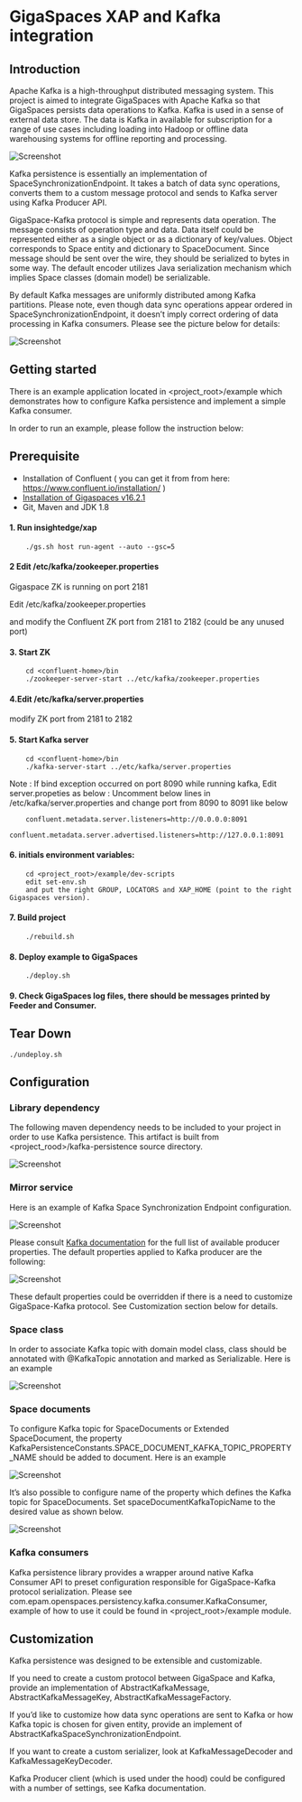 # GigaSpaces XAP and Kafka integration

## Introduction

Apache Kafka is a high-throughput distributed messaging system.
This project is aimed to integrate GigaSpaces with Apache Kafka so that GigaSpaces persists data operations to Kafka. Kafka is used in a sense of external data store. The data is Kafka in available for subscription for a range of use cases including loading into Hadoop or offline data warehousing systems for offline reporting and processing.

![Screenshot](./Pictures/Picture1.png)

Kafka persistence is essentially an implementation of SpaceSynchronizationEndpoint. It takes a batch of data sync operations, converts them to a custom message protocol and sends to Kafka server using Kafka Producer API.

GigaSpace-Kafka protocol is simple and represents data operation. The message consists of operation type and data. Data itself could be represented either as a single object or as a dictionary of key/values. Object corresponds to Space entity and dictionary to SpaceDocument. Since message should be sent over the wire, they should be serialized to bytes in some way. The default encoder utilizes Java serialization mechanism which implies Space classes (domain model) be serializable. 

By default Kafka messages are uniformly distributed among Kafka partitions. Please note, even though data sync operations appear ordered in SpaceSynchronizationEndpoint, it doesn’t imply correct ordering of data processing in Kafka consumers. Please see the picture below for details:


![Screenshot](./Pictures/Picture2.png)

## Getting started

There is an example application located in <project_root>/example which demonstrates how to configure Kafka persistence and implement a simple Kafka consumer.

In order to run an example, please follow the instruction below:

## Prerequisite
- Installation of Confluent ( you can get it from from here: https://www.confluent.io/installation/ )  
- [Installation of Gigaspaces v16.2.1](https://docs.gigaspaces.com/latest/started/installation.html?Highlight=downloading)
- Git, Maven and JDK 1.8


#### 1. Run insightedge/xap<br>
        ./gs.sh host run-agent --auto --gsc=5

#### 2  Edit <confluent-home>/etc/kafka/zookeeper.properties       
  Gigaspace ZK is running on port 2181
 
  Edit <confluent-home>/etc/kafka/zookeeper.properties
        
  and modify the Confluent ZK port from 2181 to 2182 (could be any unused port)     

#### 3. Start ZK
        cd <confluent-home>/bin
        ./zookeeper-server-start ../etc/kafka/zookeeper.properties
        
#### 4.Edit <confluent-home>/etc/kafka/server.properties
   
   modify ZK port from 2181 to 2182        
        
#### 5.	Start Kafka server <br>
        cd <confluent-home>/bin
        ./kafka-server-start ../etc/kafka/server.properties 
        
Note : If bind exception occurred on port 8090 while running kafka, Edit server.propeties as below :
        Uncomment below lines in /etc/kafka/server.properties and change port from 8090 to 8091 like below
        
        confluent.metadata.server.listeners=http://0.0.0.0:8091
        confluent.metadata.server.advertised.listeners=http://127.0.0.1:8091
        
#### 6. initials environment variables:<br>
        cd <project_root>/example/dev-scripts
        edit set-env.sh
        and put the right GROUP, LOCATORS and XAP_HOME (point to the right Gigaspaces version). 
#### 7.	Build project <br>
        ./rebuild.sh
#### 8.	Deploy example to GigaSpaces <br>
        ./deploy.sh
#### 9.	Check GigaSpaces log files, there should be messages printed by Feeder and Consumer.<br>

## Tear Down
    ./undeploy.sh

## Configuration

### Library dependency

The following maven dependency needs to be included to your project in order to use Kafka persistence. This artifact is built from <project_rood>/kafka-persistence source directory.

![Screenshot](./Pictures/Picture3.png)

### Mirror service 

Here is an example of Kafka Space Synchronization Endpoint configuration.

![Screenshot](./Pictures/Picture4.png)

Please consult [Kafka documentation](https://kafka.apache.org/documentation.html#producerconfigs) for the full list of available producer properties.
The default properties applied to Kafka producer are the following:

![Screenshot](./Pictures/Picture5.png)

These default properties could be overridden if there is a need to customize GigaSpace-Kafka protocol. See Customization section below for details.

### Space class

In order to associate Kafka topic with domain model class, class should be annotated with @KafkaTopic annotation and marked as Serializable. Here is an example

![Screenshot](./Pictures/Picture6.png)

### Space documents

To configure Kafka topic for SpaceDocuments or Extended SpaceDocument, the property KafkaPersistenceConstants.SPACE_DOCUMENT_KAFKA_TOPIC_PROPERTY_NAME should be added to document. Here is an example

![Screenshot](./Pictures/Picture7.png)

It’s also possible to configure name of the property which defines the Kafka topic for SpaceDocuments. Set spaceDocumentKafkaTopicName to the desired value as shown below.

![Screenshot](./Pictures/Picture8.png)

### Kafka consumers

Kafka persistence library provides a wrapper around native Kafka Consumer API to preset configuration responsible for GigaSpace-Kafka protocol serialization. Please see com.epam.openspaces.persistency.kafka.consumer.KafkaConsumer, example of how to use it could be found in <project_root>/example module.

## Customization

Kafka persistence was designed to be extensible and customizable. 

If you need to create a custom protocol between GigaSpace and Kafka, provide an implementation of AbstractKafkaMessage, AbstractKafkaMessageKey, AbstractKafkaMessageFactory.

If you’d like to customize how data sync operations are sent to Kafka or how Kafka topic is chosen for given entity, provide an implement of AbstractKafkaSpaceSynchronizationEndpoint.

If you want to create a custom serializer, look at KafkaMessageDecoder and KafkaMessageKeyDecoder.

Kafka Producer client (which is used under the hood) could be configured with a number of settings, see Kafka documentation.
